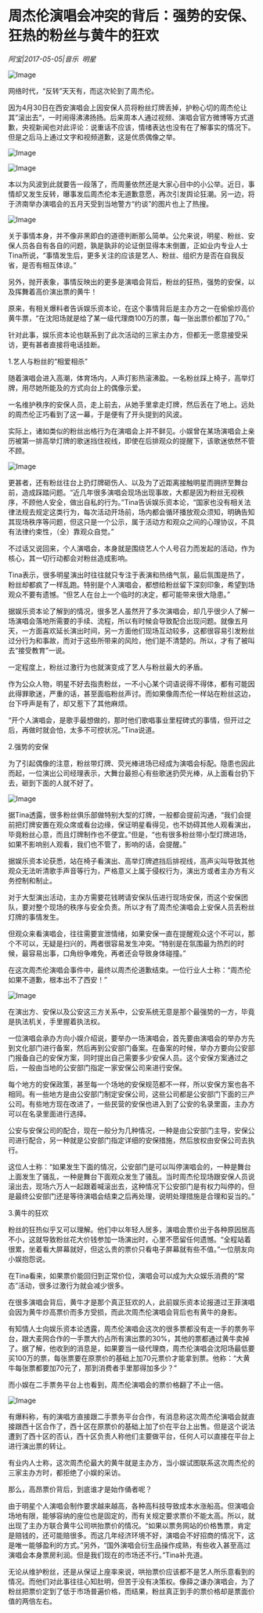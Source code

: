 # 周杰伦演唱会冲突的背后：强势的安保、狂热的粉丝与黄牛的狂欢

*阿宝|2017-05-05|音乐 
                                                明星*

![Image](http://static.ylzbl.com/uploads/ueditor/php/upload/image/20170717/1500294355831443.jpeg)

网络时代，“反转”天天有，而这次轮到了周杰伦。

因为4月30日在西安演唱会上因安保人员将粉丝灯牌丢掉，护粉心切的周杰伦让其”滚出去“，一时闹得沸沸扬扬。后来周本人通过视频、演唱会官方微博等方式道歉，央视新闻也对此评论：说重话不应该，情绪表达也没有在了解事实的情况下。但是之后马上通过文字和视频道歉，这是优质偶像之举。

![Image](http://p3.pstatp.com/large/2edc00035b9925de112f)

![Image](http://p1.pstatp.com/large/2ed400036b34ea578544)

本以为风波到此就要告一段落了，而周董依然还是大家心目中的小公举。近日，事情却又发生反转，曝事发后周杰伦本无道歉意愿，再次引发舆论狂潮。另一边，将于济南举办演唱会的五月天受到当地警方“约谈”的图片也上了热搜。

![Image](http://p1.pstatp.com/large/2eda000355569ab72f9e)

关于事情本身，并不像非黑即白的道德判断那么简单。公允来说，明星、粉丝、安保人员各自有各自的问题，孰是孰非的论证倒显得本末倒置，正如业内专业人士Tina所说，“事情发生后，更多关注的应该是艺人、粉丝、组织方是否在自我反省，是否有相互体谅。”

另外，抛开表象，事情反映出的更多是演唱会背后，粉丝的狂热，强势的安保，以及挥舞着高价演出票的黄牛！

原来，有相关爆料者告诉娱乐资本论，在这个事情背后是主办方之一在偷偷炒高价黄牛票，“在沈阳场就是给了某一级代理商100万的票，每一张出票价都加了70。”

针对此事，娱乐资本论也联系到了此次活动的三家主办方，但都无一愿意接受采访，更有甚者直接将电话挂断。

1.艺人与粉丝的“相爱相杀”

随着演唱会进入高潮，体育场内，人声灯影热滚沸盈。一名粉丝踩上椅子，高举灯牌，用尽她所能及的方式向台上的偶像示爱。

一名维护秩序的安保人员，走上前去，从她手里拿走灯牌，然后丢在了地上。远处的周杰伦正巧看到了这一幕，于是便有了开头提到的风波。

实际上，诸如类似的粉丝出格行为在演唱会上并不鲜见。小娱曾在某场演唱会上亲历被第一排高举灯牌的歌迷挡住视线，即使在后排观众的提醒下，该歌迷依然不管不顾。

![Image](http://p1.pstatp.com/large/2ece0004bfa8b008bc12)

更甚者，还有粉丝往台上扔灯牌砸伤人、以及为了近距离接触明星而拥挤至舞台前，造成踩踏问题。“近几年很多演唱会现场出现事故，大都是因为粉丝无视秩序，不顾他人安全，做出自私的行为。”Tina告诉娱乐资本论，“国家也没有相关法律法规去规定这类行为，每次活动开场前，场内都会循环播放观众须知，明确告知其现场秩序等问题，但这只是一个公示，属于活动方和观众之间的心理协议，不具有法律约束性，（全）靠观众自觉。”

不过话又说回来，个人演唱会，本身就是围绕艺人个人号召力而发起的活动，作为核心，其一切行动都会对粉丝造成影响。

Tina表示，很多明星演出时往往就只专注于表演和热络气氛，最后氛围是热了，粉丝却都疯了一样乱跑。特别是个人演唱会，都想给粉丝留下深刻印象，希望到场观众不要有遗憾。“但艺人在台上一个临时的决定，都可能带来很大隐患。”

据娱乐资本论了解到的情况，很多艺人虽然开了多次演唱会，却几乎很少人了解一场演唱会落地所需要的手续、流程，所以有时候会导致配合出现问题。就像五月天，一方面喜欢延长演出时间，另一方面他们现场互动较多，这都很容易引发粉丝过分行为和事故，而对于这些所带来的风险，他们是不清楚的。所以，才有了被叫去“接受教育”一说。

一定程度上，粉丝过激行为也就演变成了艺人与粉丝最大的矛盾。

作为公众人物，明星不好去指责粉丝，一不小心某个词语说得不得体，都有可能因此得罪歌迷，严重的话，甚至面临粉丝声讨。而如果像周杰伦一样站在粉丝这边，台下呼声是有了，却又惹下了其他麻烦。

“开个人演唱会，是歌手最想做的，那时他们歌唱事业里程碑式的事情，但开过之后，再做时就会怕，太多不可控状况。”Tina说道。

2.强势的安保

为了引起偶像的注意，粉丝带灯牌、荧光棒进场已经成为演唱会标配。隐患也因此而起，一位演出公司经理表示，大舞台最担心有些歌迷扔荧光棒，从上面看台扔下去，砸到下面的人就不好了。

![Image](http://p3.pstatp.com/large/2edc00035b9a3e8662f7)

据Tina透露，很多粉丝俱乐部做特别大型的灯牌，一般都会提前沟通，“我们会提前把灯牌安置在观众席或看台边缘，保证明星看得见，也不妨碍其他人观看演出，毕竟粉丝心意，而且灯牌制作也不便宜。”但是，“也有很多粉丝带小型灯牌进场，如果不影响别人观看，我们也不管了，影响的话，会提醒。”

据娱乐资本论获悉，站在椅子看演出、高举灯牌遮挡后排视线，高声尖叫导致其他观众无法听清歌手声音等行为，严格意义上属于侵权行为，演出方或者主办方有义务控制和制止。

对于大型演出活动，主办方需要花钱聘请安保队伍进行现场安保，而这个安保团队，要对整个现场的秩序与安全负责。所以才有了周杰伦演唱会上安保人员丢粉丝灯牌的事情发生。

但观众来看演唱会，往往需要宣泄情绪，如果安保一直在提醒观众这个不可以，那个不可以，无疑是扫兴的，两者很容易发生冲突。“特别是在氛围最为热烈的时候，最容易出事，口角纷争难免，再者还会导致身体碰撞。”

在这次周杰伦演唱会事件中，最终以周杰伦道歉结束。一位行业人士称：“周杰伦如果不道歉，根本出不了西安！”

![Image](http://p1.pstatp.com/large/2eda00035557542c0cf9)

在演出方、安保以及公安这三方关系中，公安系统无意是那个最强势的一方，毕竟是执法机关，手里握着执法权。

一位演唱会承办方向小娱介绍说，要举办一场演唱会，首先要由演唱会的举办方先到文化部门进行备案，然后再到公安部门备案。在备案的时候，举办方要向公安部门报备自己的安保方案，同时提出自己需要多少安保人员。这个安保方案通过之后，一般由当地的公安部门指定一家安保公司来进行安保。

每个地方的安保政策，甚至每一个场地的安保规范都不一样，所以安保方案也各不相同。有一些地方是由公安部门制定安保公司，这些公司都是公安部门下面的三产公司。有些地方现在改进了，一些民营的安保也进入到了公安的名录里面，主办方可以在名录里面进行选择。

公安与安保公司的配合，现在一般分为几种情况，一种是由公安部门主导，安保公司进行配合，另一种就是公安部门指定详细的安保措施，然后放权由安保公司去执行。

这位人士称：“如果发生下面的情况，公安部门是可以叫停演唱会的，一种是舞台上面发生了骚乱，一种是舞台下面观众发生了骚乱。当时周杰伦现场跟安保人员说滚出去，现场六万人一起跟着喊滚出去，这种情况下公安部门是有权力叫停的，但是最终公安部门还是等待演唱会结束之后再处理，说明处理措施是合理和妥当的。”

3.黄牛的狂欢

粉丝的狂热似乎又可以理解。他们中以年轻人居多，演唱会票价出于各种原因居高不小，这就导致粉丝花大价钱参加一场演出时，心里不愿留任何遗憾。“全程站着很累，坐着看大屏幕就好，但这么贵的票价只看电子屏幕就有些不值。”一位朋友向小娱抱怨说。

在Tina看来，如果票价能回归到正常价位，演唱会可以成为大众娱乐消费的“常态”活动，很多过激行为就会减少很多。

在很多演唱会背后，黄牛才是那个真正狂欢的人，此前娱乐资本论报道过王菲演唱会因为黄牛炒高票价而多方受损，而此次周杰伦演唱会背后也有黄牛的身影。

有知情人士向娱乐资本论透露，周杰伦演唱会这次的很多票都没有走一手的票务平台，跟大麦网合作的一手票大约占所有演出票的30%，其他的票都通过黄牛卖掉了。据了解，他收到的消息是，如果要当一级代理商，周杰伦演唱会沈阳场最低要买100万的票，每张票要在原票价的基础上加70元票价才能拿到票。他称：“大黄牛每张票都要加70元了，那到消费者手里那得加多少？”

而小娱在二手票务平台上也看到，周杰伦演唱会的票价格翻了不止一倍。

![Image](http://p9.pstatp.com/large/2ecf00007a07788db330)

有爆料称，有的演唱方直接跟二手票务平台合作，有消息称这次周杰伦演唱会就直接跟西十区合作了，西十区在原票价的基础上加了价在平台上出售。但是这个说法遭到了西十区的否认，西十区负责人称他们主要做平台，任何人可以直接在平台上进行演出票的转让。

有业内人士称，这次周杰伦最大的黄牛就是主办方，当小娱试图联系这次周杰伦的三家主办方时，都拒绝了小娱的采访。

那么，高昂票价背后，到底谁才是始作俑者呢？

由于明星个人演唱会制作要求越来越高，各种高科技导致成本水涨船高。但演唱会场地有限，能够容纳的座位也是固定的，而有关规定要求票价不能太高。所以，就出现了主办方联合黄牛公司哄抬票价的情况。“如果以票务网站的价格售票，肯定是赔钱的，还可能赔很多。而这几年经济环境不好，演唱会不好招商的情况下，这是唯一能够盈利的方式。”另外，“国外演唱会衍生品操作成熟，有些收入甚至高过演唱会本身票房利润。但是我们现在的市场还不行。”Tina补充道。

无论从维护粉丝，还是从保证上座率来说，哄抬票价应该都不是艺人所乐意看到的情况。而他们对此事往往心知肚明，但苦于没有决策权。像薛之谦办演唱会，为了粉丝把票价定到了低于市场普遍价格，而结果，粉丝真正到手的票价格却是票面价值的两倍左右。

